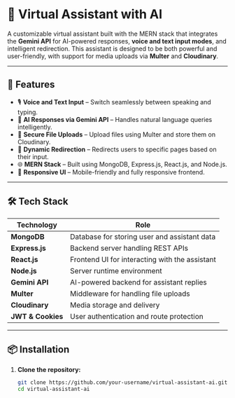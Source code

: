 # 🤖 Virtual Assistant with AI

A customizable virtual assistant built with the MERN stack that integrates the **Gemini API** for AI-powered responses, **voice and text input modes**, and intelligent redirection. This assistant is designed to be both powerful and user-friendly, with support for media uploads via **Multer** and **Cloudinary**.

---

## 🚀 Features

- 🎙️ **Voice and Text Input** – Switch seamlessly between speaking and typing.
- 🤖 **AI Responses via Gemini API** – Handles natural language queries intelligently.
- 📁 **Secure File Uploads** – Upload files using Multer and store them on Cloudinary.
- 🔁 **Dynamic Redirection** – Redirects users to specific pages based on their input.
- 🌐 **MERN Stack** – Built using MongoDB, Express.js, React.js, and Node.js.
- 📱 **Responsive UI** – Mobile-friendly and fully responsive frontend.

---

## 🛠️ Tech Stack

| Technology | Role |
|------------|------|
| **MongoDB** | Database for storing user and assistant data |
| **Express.js** | Backend server handling REST APIs |
| **React.js** | Frontend UI for interacting with the assistant |
| **Node.js** | Server runtime environment |
| **Gemini API** | AI-powered backend for assistant replies |
| **Multer** | Middleware for handling file uploads |
| **Cloudinary** | Media storage and delivery |
| **JWT & Cookies** | User authentication and route protection |

---

## 📦 Installation

1. **Clone the repository:**
   ```bash
   git clone https://github.com/your-username/virtual-assistant-ai.git
   cd virtual-assistant-ai
